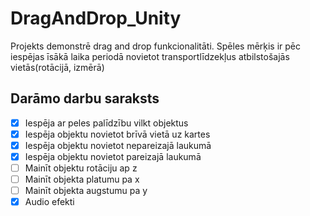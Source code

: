 # DragAndDrop_Unity
Projekts demonstrē drag and drop funkcionalitāti. Spēles mērķis ir pēc iespējas īsākā laika periodā novietot transportlīdzekļus atbilstošajās vietās(rotācijā, izmērā)

## Darāmo darbu saraksts
- [x] Iespēja ar peles palīdzību vilkt objektus
- [x] Iespēja objektu novietot brīvā vietā uz kartes
- [x] Iespēja objektu novietot nepareizajā laukumā 
- [x] Iespēja objektu novietot pareizajā laukumā
- [ ] Mainīt objektu rotāciju ap z
- [ ] Mainīt objekta platumu pa x
- [ ] Mainīt objekta augstumu pa y
- [x] Audio efekti
